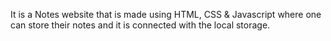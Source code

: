It is a Notes website that is made using HTML, CSS & Javascript where one can store their notes and it is connected with the local storage.
